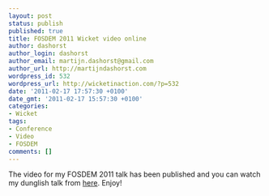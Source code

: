 ```yaml
---
layout: post
status: publish
published: true
title: FOSDEM 2011 Wicket video online
author: dashorst
author_login: dashorst
author_email: martijn.dashorst@gmail.com
author_url: http://martijndashorst.com
wordpress_id: 532
wordpress_url: http://wicketinaction.com/?p=532
date: '2011-02-17 17:57:30 +0100'
date_gmt: '2011-02-17 15:57:30 +0100'
categories:
- Wicket
tags:
- Conference
- Video
- FOSDEM
comments: []
---
```

<p>The video for my FOSDEM 2011 talk has been published and you can watch my dunglish talk from <a href="http://video.fosdem.org/2011/maintracks/apache-wicket.xvid.avi">here</a>. Enjoy!</p>

